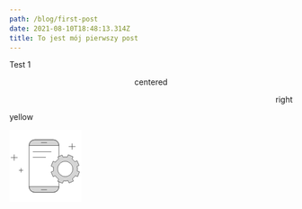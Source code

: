 ```yaml
---
path: /blog/first-post
date: 2021-08-10T18:48:13.314Z
title: To jest mój pierwszy post
---
```

Test 1

<p align='center'>centered</p>

<p align='right'>right</p>

<p color='yellow'>yellow</p>

![](assets/zdjecie.png)